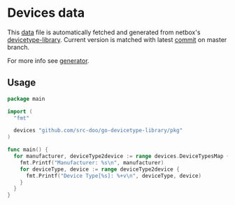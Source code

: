 # Devices data

This [data](./pkg/combined_data.go) file is automatically fetched and generated from netbox's [devicetype-library](https://github.com/netbox-community/devicetype-library). Current version is matched with latest [commit](./sha.txt) on master branch.

For more info see [generator](/cmd/generator/generator.go).

## Usage

```go
package main

import (
  "fmt"

  devices "github.com/src-doo/go-devicetype-library/pkg"
)

func main() {
  for manufacturer, deviceType2device := range devices.DeviceTypesMap {
    fmt.Printf("Manufacturer: %s\n", manufacturer)
    for deviceType, device := range deviceType2device {
      fmt.Printf("Device Type[%s]: %+v\n", deviceType, device)
    }
  }
}
```
